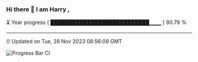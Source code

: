 ### Hi there 👋 I am Harry , 

⏳ Year progress { ███████████████████████████▁▁▁ } 90.79 %

---

⏰ Updated on Tue, 28 Nov 2023 08:56:09 GMT

![Progress Bar CI](https://github.com/duykhang68/duykhang68/workflows/Progress%20Bar%20CI/badge.svg)

